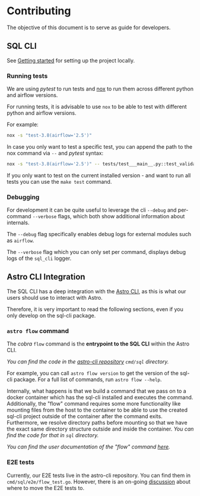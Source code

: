 # Contributing

The objective of this document is to serve as guide for developers.

## SQL CLI

See [Getting started](README.md) for setting up the project locally.

### Running tests

We are using _pytest_ to run tests and [nox](https://nox.thea.codes/en/stable/) to run them across different python and airflow versions.

For running tests, it is advisable to use `nox` to be able to test with different python and airflow versions.

For example:

```bash
nox -s "test-3.8(airflow='2.5')"
```

In case you only want to test a specific test, you can append the path to the nox command via `--` and _pytest_ syntax:

```bash
nox -s "test-3.8(airflow='2.5')" -- tests/test___main__.py::test_validate
```

If you only want to test on the current installed version - and want to run all tests you can use the `make test` command.

### Debugging

For development it can be quite useful to leverage the cli `--debug` and per-command `--verbose` flags, which both show additional information about internals.

The `--debug` flag specifically enables debug logs for external modules such as `airflow`.

The `--verbose` flag which you can only set per command, displays debug logs of the `sql_cli` logger.

## Astro CLI Integration

The SQL CLI has a deep integration with the [Astro CLI](https://docs.astronomer.io/astro/cli/overview), as this is what our users should use to interact with Astro.

Therefore, it is very important to read the following sections, even if you only develop on the sql-cli package.

### `astro flow` command

The _cobra_ `flow` command is the **entrypoint to the SQL CLI** within the Astro CLI.

_You can find the code in the [astro-cli repository](https://github.com/astronomer/astro-cli) `cmd/sql` directory._

For example, you can call `astro flow version` to get the version of the sql-cli package. For a full list of commands, run `astro flow --help`.

Internally, what happens is that we build a command that we pass on to a docker container which has the sql-cli installed and executes the command.
Additionally, the "flow" command requires some more functionality like mounting files from the host to the container to be able to use the created sql-cli project outside of the container after the command exits. Furthermore, we resolve directory paths before mounting so that we have the exact same directory structure outside and inside the container.
_You can find the code for that in `sql` directory._

_You can find the user documentation of the "flow" command [here](https://docs.astronomer.io/astro/cli/sql-cli)._

### E2E tests

Currently, our E2E tests live in the astro-cli repository. You can find them in `cmd/sql/e2e/flow_test.go`. However, there is an on-going [discussion](https://docs.google.com/document/d/1sNr2a2cxNY8UWR4c_EvN1ckAPcjcyGaLsqWG6erCnJY) about where to move the E2E tests to.
